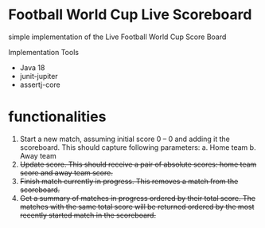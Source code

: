 # Football World Cup Live Scoreboard
simple implementation of the Live Football World Cup Score Board

Implementation Tools

- Java 18
- junit-jupiter
- assertj-core

# functionalities

1. Start a new match, assuming initial score 0 – 0 and adding it the scoreboard.
   This should capture following parameters:
   a. Home team
   b. Away team
2. <del>Update score. This should receive a pair of absolute scores: home team score and away
   team score.</del>
3. <del>Finish match currently in progress. This removes a match from the scoreboard.</del>
5. <del>Get a summary of matches in progress ordered by their total score. The matches with the
   same total score will be returned ordered by the most recently started match in the
   scoreboard. </del>